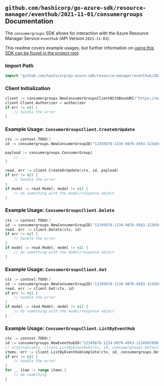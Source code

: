 
## `github.com/hashicorp/go-azure-sdk/resource-manager/eventhub/2021-11-01/consumergroups` Documentation

The `consumergroups` SDK allows for interaction with the Azure Resource Manager Service `eventhub` (API Version `2021-11-01`).

This readme covers example usages, but further information on [using this SDK can be found in the project root](https://github.com/hashicorp/go-azure-sdk/tree/main/docs).

### Import Path

```go
import "github.com/hashicorp/go-azure-sdk/resource-manager/eventhub/2021-11-01/consumergroups"
```


### Client Initialization

```go
client := consumergroups.NewConsumerGroupsClientWithBaseURI("https://management.azure.com")
client.Client.Authorizer = authorizer
if err != nil {
	// handle the error
}
```


### Example Usage: `ConsumerGroupsClient.CreateOrUpdate`

```go
ctx := context.TODO()
id := consumergroups.NewConsumerGroupID("12345678-1234-9876-4563-123456789012", "example-resource-group", "namespaceValue", "eventHubValue", "consumerGroupValue")

payload := consumergroups.ConsumerGroup{
	// ...
}

read, err := client.CreateOrUpdate(ctx, id, payload)
if err != nil {
	// handle the error
}
if model := read.Model; model != nil {
	// do something with the model/response object
}
```


### Example Usage: `ConsumerGroupsClient.Delete`

```go
ctx := context.TODO()
id := consumergroups.NewConsumerGroupID("12345678-1234-9876-4563-123456789012", "example-resource-group", "namespaceValue", "eventHubValue", "consumerGroupValue")
read, err := client.Delete(ctx, id)
if err != nil {
	// handle the error
}
if model := read.Model; model != nil {
	// do something with the model/response object
}
```


### Example Usage: `ConsumerGroupsClient.Get`

```go
ctx := context.TODO()
id := consumergroups.NewConsumerGroupID("12345678-1234-9876-4563-123456789012", "example-resource-group", "namespaceValue", "eventHubValue", "consumerGroupValue")
read, err := client.Get(ctx, id)
if err != nil {
	// handle the error
}
if model := read.Model; model != nil {
	// do something with the model/response object
}
```


### Example Usage: `ConsumerGroupsClient.ListByEventHub`

```go
ctx := context.TODO()
id := consumergroups.NewEventhubID("12345678-1234-9876-4563-123456789012", "example-resource-group", "namespaceValue", "eventHubValue")
// alternatively `client.ListByEventHub(ctx, id, consumergroups.DefaultListByEventHubOperationOptions())` can be used to do batched pagination
items, err := client.ListByEventHubComplete(ctx, id, consumergroups.DefaultListByEventHubOperationOptions())
if err != nil {
	// handle the error
}
for _, item := range items {
	// do something
}
```
